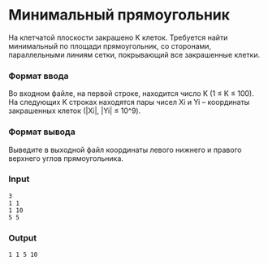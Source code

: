 # Минимальный прямоугольник

На клетчатой плоскости закрашено K клеток. Требуется найти минимальный по площади прямоугольник, со сторонами, параллельными линиям сетки, покрывающий все закрашенные клетки.

### Формат ввода
Во входном файле, на первой строке, находится число K (1 ≤ K ≤ 100). На следующих K строках находятся пары чисел Xi и Yi – координаты закрашенных клеток (|Xi|, |Yi| ≤ 10^9).

### Формат вывода
Выведите в выходной файл координаты левого нижнего и правого верхнего углов прямоугольника.

### Input
```text
3
1 1
1 10
5 5
```

### Output
```text
1 1 5 10
```